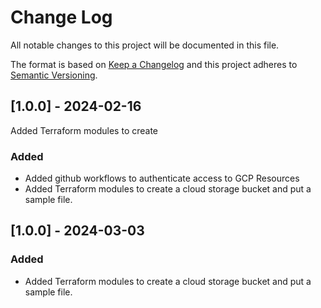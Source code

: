 # Change Log

All notable changes to this project will be documented in this file.

The format is based on [Keep a Changelog](http://keepachangelog.com/)
and this project adheres to [Semantic Versioning](http://semver.org/).

## [1.0.0] - 2024-02-16

Added Terraform modules to create 

### Added

- Added github workflows to authenticate access to GCP Resources
- Added Terraform modules to create a cloud storage bucket and put a sample file.


## [1.0.0] - 2024-03-03

### Added
- Added Terraform modules to create a cloud storage bucket and put a sample file.
